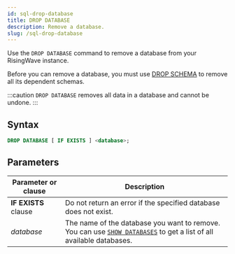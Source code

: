 ```yaml
---
id: sql-drop-database
title: DROP DATABASE
description: Remove a database.
slug: /sql-drop-database
---
```


Use the `DROP DATABASE` command to remove a database from your RisingWave instance.

Before you can remove a database, you must use [DROP SCHEMA](sql-drop-schema.md) to remove all its dependent schemas.

:::caution
`DROP DATABASE` removes all data in a database and cannot be undone.
:::

## Syntax

```sql
DROP DATABASE [ IF EXISTS ] <database>;
```


## Parameters

|Parameter or clause                 | Description           |
|---------------------------|-----------------------|
|**IF EXISTS** clause       |Do not return an error if the specified database does not exist.|
|*database*                 |The name of the database you want to remove. You can use [`SHOW DATABASES`](sql-show-databases.md) to get a list of all available databases.|

